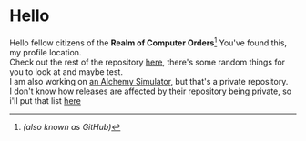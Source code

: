 # Hello
Hello fellow citizens of the **Realm of Computer Orders**[^a]
You've found this, my profile location.\
Check out the rest of the repository [here](https://github.com/Axolotls7/Axolotls7), there's some random things for you to look at and maybe test.\
I am also working on [an Alchemy Simulator](https://github.com/Funderboogs/Alchemist-Simulator), but that's a private repository.\
I don't know how releases are affected by their repository being private, so i'll put that list [here](https://github.com/Funderboogs/Alchemist-Simulator/releases/tag/v0.1.0-alpha)
[^a]: *(also known as GitHub)*
